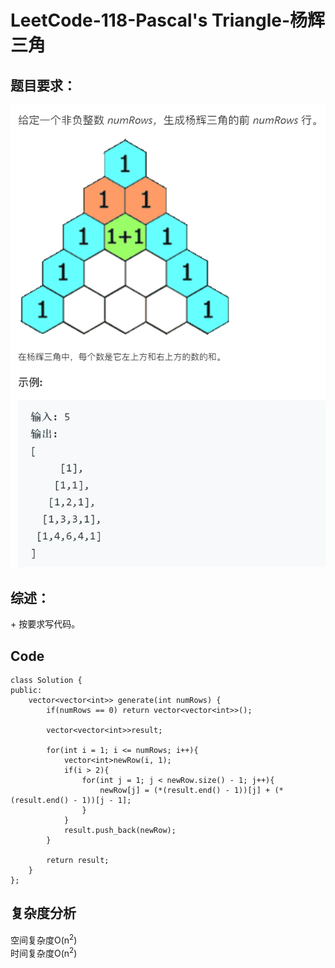 # LeetCode-118-Pascal's Triangle-杨辉三角

## 题目要求：
![avatar](https://github.com/JakeChanFangZiyuan20/MyLeetCode/blob/master/img/118.png)

## 综述：  
\+ 按要求写代码。  

## Code
```
class Solution {
public:
    vector<vector<int>> generate(int numRows) {
        if(numRows == 0) return vector<vector<int>>();

        vector<vector<int>>result;

        for(int i = 1; i <= numRows; i++){
            vector<int>newRow(i, 1);
            if(i > 2){
                for(int j = 1; j < newRow.size() - 1; j++){
                    newRow[j] = (*(result.end() - 1))[j] + (*(result.end() - 1))[j - 1];
                }
            }
            result.push_back(newRow);
        }

        return result;
    }
};
```


## 复杂度分析
空间复杂度O(n<sup>2</sup>)  
时间复杂度O(n<sup>2</sup>)

